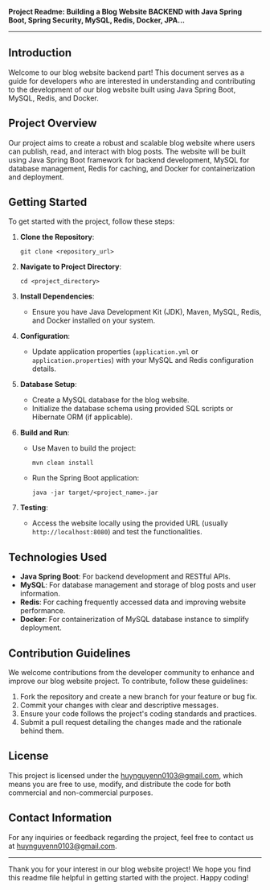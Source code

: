 **Project Readme: Building a Blog Website BACKEND with Java Spring Boot, Spring Security, MySQL, Redis, Docker, JPA...**

---

## Introduction

Welcome to our blog website backend part! This document serves as a guide for developers who are interested in understanding and contributing to the development of our blog website built using Java Spring Boot, MySQL, Redis, and Docker.

## Project Overview

Our project aims to create a robust and scalable blog website where users can publish, read, and interact with blog posts. The website will be built using Java Spring Boot framework for backend development, MySQL for database management, Redis for caching, and Docker for containerization and deployment.

## Getting Started

To get started with the project, follow these steps:

1. **Clone the Repository**:
   ```
   git clone <repository_url>
   ```

2. **Navigate to Project Directory**:
   ```
   cd <project_directory>
   ```

3. **Install Dependencies**:
    - Ensure you have Java Development Kit (JDK), Maven, MySQL, Redis, and Docker installed on your system.

4. **Configuration**:
    - Update application properties (`application.yml` or `application.properties`) with your MySQL and Redis configuration details.

5. **Database Setup**:
    - Create a MySQL database for the blog website.
    - Initialize the database schema using provided SQL scripts or Hibernate ORM (if applicable).

6. **Build and Run**:
    - Use Maven to build the project:
      ```
      mvn clean install
      ```
    - Run the Spring Boot application:
      ```
      java -jar target/<project_name>.jar
      ```

7. **Testing**:
    - Access the website locally using the provided URL (usually `http://localhost:8080`) and test the functionalities.

## Technologies Used

- **Java Spring Boot**: For backend development and RESTful APIs.
- **MySQL**: For database management and storage of blog posts and user information.
- **Redis**: For caching frequently accessed data and improving website performance.
- **Docker**: For containerization of MySQL database instance to simplify deployment.

## Contribution Guidelines

We welcome contributions from the developer community to enhance and improve our blog website project. To contribute, follow these guidelines:

1. Fork the repository and create a new branch for your feature or bug fix.
2. Commit your changes with clear and descriptive messages.
3. Ensure your code follows the project's coding standards and practices.
4. Submit a pull request detailing the changes made and the rationale behind them.

## License

This project is licensed under the [huynguyenn0103@gmail.com](LICENSE), which means you are free to use, modify, and distribute the code for both commercial and non-commercial purposes.

## Contact Information

For any inquiries or feedback regarding the project, feel free to contact us at [huynguyenn0103@gmail.com](mailto:huynguyenn0103@gmail.com@example.com).

---

Thank you for your interest in our blog website project! We hope you find this readme file helpful in getting started with the project. Happy coding!